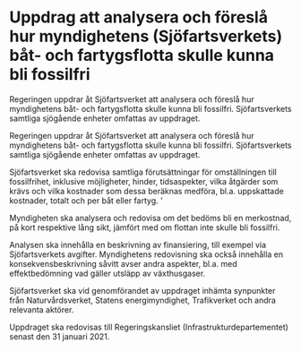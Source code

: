 # Uppdrag att analysera och föreslå hur myndighetens (Sjöfartsverkets) båt- och fartygsflotta skulle kunna bli fossilfri

Regeringen uppdrar åt Sjöfartsverket att analysera och föreslå hur myndighetens båt- och fartygsflotta skulle kunna bli fossilfri. Sjöfartsverkets samtliga sjögående enheter omfattas av uppdraget.

Regeringen uppdrar åt Sjöfartsverket att analysera och föreslå hur myndighetens båt- och fartygsflotta skulle kunna bli fossilfri. Sjöfartsverkets samtliga sjögående enheter omfattas av uppdraget.

Sjöfartsverket ska redovisa samtliga förutsättningar för omställningen till fossilfrihet, inklusive möjligheter, hinder, tidsaspekter, vilka åtgärder som krävs och vilka kostnader som dessa beräknas medföra, bl.a. uppskattade kostnader, totalt och per båt eller fartyg. '

Myndigheten ska analysera och redovisa om det bedöms bli en merkostnad, på kort respektive lång sikt, jämfört med om flottan inte skulle bli fossilfri.

Analysen ska innehålla en beskrivning av finansiering, till exempel via Sjöfartsverkets avgifter. Myndighetens redovisning ska också innehålla en konsekvensbeskrivning såvitt avser andra aspekter, bl.a. med effektbedömning vad gäller utsläpp av växthusgaser.

Sjöfartsverket ska vid genomförandet av uppdraget inhämta synpunkter från Naturvårdsverket, Statens energimyndighet, Trafikverket och andra relevanta aktörer.

Uppdraget ska redovisas till Regeringskansliet (Infrastrukturdepartementet) senast den 31 januari 2021.
